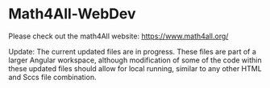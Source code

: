# Math4All-WebDev

Please check out the math4All website: https://www.math4all.org/


Update: The current updated files are in progress. These files are part of a larger Angular workspace, although modification of some of the code within these updated files should allow for local running, similar to any other HTML and Sccs file combination. 
